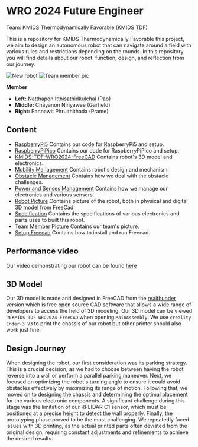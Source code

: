 # WRO 2024 Future Engineer
Team: KMIDS Thermodynamically Favorable (KMIDS TDF)

This is a repository for KMIDS Thermodynamically Favorable this project, we aim to design an autonomous robot that can navigate around a field with various rules and restrictions depending on the rounds. In this repository you will find details about our robot: function, design, and reflection from our journey.

![New robot](https://github.com/user-attachments/assets/a415d5c4-0dc0-44ec-8452-be225b8329a5)
![Team member pic](https://github.com/user-attachments/assets/9d38cc9d-c21b-467a-9a42-78c8fbeeb7f8)

**Member**
- **Left:** Natthapon Itthisathidkulchai (Pao)
- **Middle:** Chayanon Ninyawee (Garfield)
- **Right:** Pannawit Phruithithada (Prame)

## Content
- [RaspberryPi5](https://github.com/Chayanon-Ninyawee/KMIDS-TDF-WRO-Future-Engineers-2024/tree/main/RaspberryPi5) Contains our code for RaspberryPi5 and setup.<!--TODO at link-->
- [RaspberryPiPico](https://github.com/Chayanon-Ninyawee/KMIDS-TDF-WRO-Future-Engineers-2024/tree/main/RaspberryPiPico) Contains our code for RaspberryPiPico and setup.<!--TODO at link-->
- [KMIDS-TDF-WRO2024-FreeCAD](https://github.com/Chayanon-Ninyawee/KMIDS-TDF-WRO-Future-Engineers-2024/tree/main/KMIDS-TDF-WRO2024-FreeCAD) Contains robot's 3D model and electronics.
- [Mobility Management](https://github.com/Chayanon-Ninyawee/KMIDS-TDF-WRO-Future-Engineers-2024/blob/main/Documentation/Mobility_Management/Mobility_Management.md) Contains robot's design and mechanism.
- [Obstacle Management](https://github.com/Chayanon-Ninyawee/KMIDS-TDF-WRO-Future-Engineers-2024/tree/main/Documentation/Obstacle%20Management) Contains how we deal with the obstacle challenges.
- [Power and Senses Management](https://github.com/Chayanon-Ninyawee/KMIDS-TDF-WRO-Future-Engineers-2024/tree/main/Documentation/Power%20and%20Senses%20Management) Contains how we manage our electronics and various sensors.
- [Robot Picture](https://github.com/Chayanon-Ninyawee/KMIDS-TDF-WRO-Future-Engineers-2024/tree/main/Documentation/Robot%20Picture) Contains picture of the robot, both in physical and digital 3D model from FreeCad.
- [Specification](https://github.com/Chayanon-Ninyawee/KMIDS-TDF-WRO-Future-Engineers-2024/tree/main/Documentation/Specification) Contains the specifications of various electronics and parts uses to built this robot.
- [Team Member Picture](https://github.com/Chayanon-Ninyawee/KMIDS-TDF-WRO-Future-Engineers-2024/tree/main/Documentation/Team%20Picture) Contains our team's picture.
- [Setup Freecad](https://github.com/Chayanon-Ninyawee/KMIDS-TDF-WRO-Future-Engineers-2024/tree/main/Documentation/Setup%20freecad) Contains how to install and run Freecad.

## Performance video
Our video demonstrating our robot can be found [here](https://youtu.be/9CfIpZZZoUU?si=juIyMaRLtTwPCz_5)

## 3D Model

Our 3D model is made and designed in FreeCAD from the [realthunder](https://github.com/realthunder/FreeCAD/releases) version which is free open source CAD software that allows a wide range of developers to access the field of 3D modeling. Our 3D model can be viewed in `KMIDS-TDF-WRO2024-FreeCAD` when opening `MainAssembly`. We use `creality Ender-3 V3` to print the chassis of our robot but other printer should also work just fine.

## Design Journey
When designing the robot, our first consideration was its parking strategy. This is a crucial decision, as we had to choose between having the robot reverse into a wall or perform a parallel parking maneuver. Next, we focused on optimizing the robot's turning angle to ensure it could avoid obstacles effectively by maximizing its range of motion. Following that, we moved on to designing the chassis and determining the optimal placement for the various electronic components. A significant challenge during this stage was the limitation of our RPLIDAR C1 sensor, which must be positioned at a precise height to detect the wall properly. Finally, the prototyping phase proved to be the most challenging. We repeatedly faced issues with 3D printing, as the actual printed parts often deviated from the original design, requiring constant adjustments and refinements to achieve the desired results.